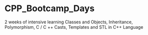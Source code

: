 # CPP_Bootcamp_Days
2 weeks of intensive learning Classes and Objects, Inheritance, Polymorphism, C / C ++ Casts, Templates and STL in C++ Language
